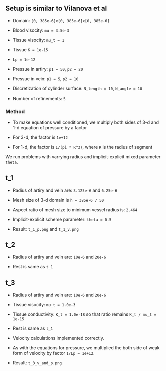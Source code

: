 ## Setup is similar to Vilanova et al

- Domain: `[0, 385e-6]x[0, 385e-6]x[0, 385e-6]`

- Blood visocity: `mu = 3.5e-3`

- Tissue visocity: `mu_t = 1`

- Tissue `K = 1e-15`

- `Lp = 1e-12`

- Pressue in artiry: `p1 = 50`, `p2 = 20`

- Pressue in vein: `p1 = 5`, `p2 = 10`

- Discretization of cylinder surface: `N_length = 10`, `N_angle = 10`

- Number of refinements: `5`

### Method

- To make equations well conditioned, we multiply both sides of 3-d and 1-d equation of pressure by a factor

- For 3-d, the factor is `1e+12`

- For 1-d, the factor is `1/(pi * R^3)`, where `R` is the radius of segment

We run problems with varrying radius and implicit-explicit mixed parameter `theta`.

## t_1

- Radius of artiry and vein are: `3.125e-6` and `6.25e-6`

- Mesh size of 3-d domain is `h = 385e-6 / 50`

- Aspect ratio of mesh size to minimum vessel radius is: `2.464`

- Implicit-explicit scheme parameter: `theta = 0.5`

- Result: `t_1_p.png` and `t_1_v.png`

## t_2

- Radius of artiry and vein are: `10e-6` and `20e-6`

- Rest is same as `t_1`

## t_3

- Radius of artiry and vein are: `10e-6` and `20e-6`

- Tissue visocity: `mu_t = 1.0e-3`

- Tissue conductivity: `K_t = 1.0e-18` so that ratio remains `K_t / mu_t = 1e-15`

- Rest is same as `t_1`

- Velocity calculations implemented correctly.

- As with the equations for pressure, we multiplied the both side of weak form of velocity by factor `1/Lp = 1e+12`.

- Result: `t_3_v_and_p.png`

